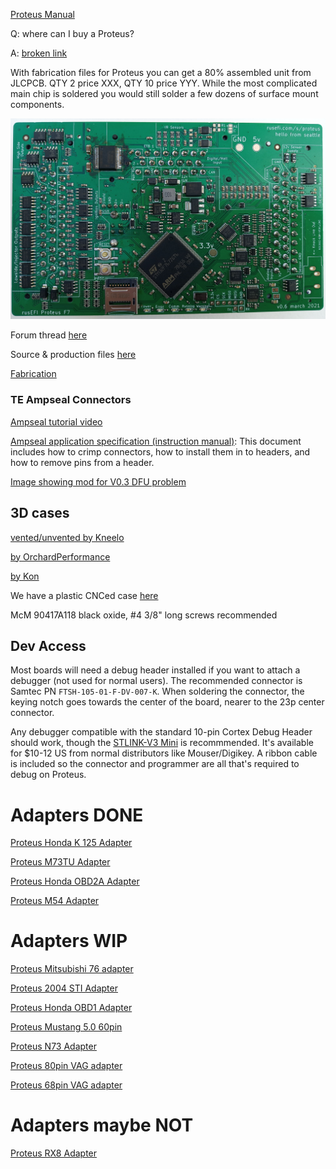 [Proteus Manual](Proteus-Manual)


Q: where can I buy a Proteus?

A: [broken link](https://www.ebay.com/itm/333811680319)

With fabrication files for Proteus you can get a 80% assembled unit from JLCPCB. QTY 2 price XXX, QTY 10 price YYY.
While the most complicated main chip is soldered you would still solder a few dozens of surface mount components. 


![x](Hardware/Proteus/Hardware-Proteus-0.6-top.jpg)  

Forum thread [here](https://rusefi.com/forum/viewtopic.php?f=4&t=1646)

Source & production files [here](https://github.com/mck1117/proteus/)

[Fabrication](Hardware-Proteus-Fabrication)

### TE Ampseal Connectors

[Ampseal tutorial video](https://www.youtube.com/watch?v=24bNFu7a9lc)

[Ampseal application specification (instruction manual)](https://www.te.com/commerce/DocumentDelivery/DDEController?Action=showdoc&DocId=Specification+Or+Standard%7F114-16016%7FM%7Fpdf%7FEnglish%7FENG_SS_114-16016_M.pdf%7FN-A): This document includes how to crimp connectors, how to install them in to headers, and how to remove pins from a header.

[Image showing mod for V0.3 DFU problem](Images/Proteus_DFU_Hack.jpg)


<a name="3d_cases"/>

## 3D cases

[vented/unvented by Kneelo](Hardware/Proteus/Proteus_0.3_case_by_kneelo.zip)

[by OrchardPerformance](https://rusefi.com/forum/download/file.php?id=7242)

[by Kon](https://github.com/ksmola/proteus-case) 

We have a plastic CNCed case [here](https://www.ebay.com/itm/333958050504) 

McM 90417A118
black oxide, #4 3/8" long screws recommended

<a name="dev"/>

## Dev Access

Most boards will need a debug header installed if you want to attach a debugger (not used for normal users).  The recommended connector is Samtec PN `FTSH-105-01-F-DV-007-K`.  When soldering the connector, the keying notch goes towards the center of the board, nearer to the 23p center connector.

Any debugger compatible with the standard 10-pin Cortex Debug Header should work, though the [STLINK-V3 Mini](https://www.st.com/en/development-tools/stlink-v3mini.html) is recommmended.  It's available for $10-12 US from normal distributors like Mouser/Digikey.  A ribbon cable is included so the connector and programmer are all that's required to debug on Proteus.


# Adapters DONE

[Proteus Honda K 125 Adapter](https://github.com/rusefi/proteus-Honda-K-125-adapter)

[Proteus M73TU Adapter](https://github.com/rusefi/proteus-m73tu-adapter)

[Proteus Honda OBD2A Adapter](https://github.com/rusefi/proteus-Honda-OBD2A-adapter)

[Proteus M54 Adapter](https://github.com/rusefi/proteus-M54-adapter)

# Adapters WIP

[Proteus Mitsubishi 76 adapter](https://github.com/rusefi/proteus-mitsubishi76-adapter)

[Proteus 2004 STI Adapter](https://github.com/rusefi/proteus-2004sti-adapter)

[Proteus Honda OBD1 Adapter](https://github.com/rusefi/proteus-Honda-OBD1-adapter/)

[Proteus Mustang 5.0 60pin](https://github.com/rusefi/proteus-mustang5.0-60-pin)

[Proteus N73 Adapter](https://github.com/rusefi/proteus-N73-adapter/)

[Proteus 80pin VAG adapter](https://github.com/rusefi/proteus-80-pin-vag-adapter)

[Proteus 68pin VAG adapter](https://github.com/rusefi/proteus-68-pin-vag-adapter)

# Adapters maybe NOT

[Proteus RX8 Adapter](https://github.com/rusefi/proteus-rx8-adapter)
